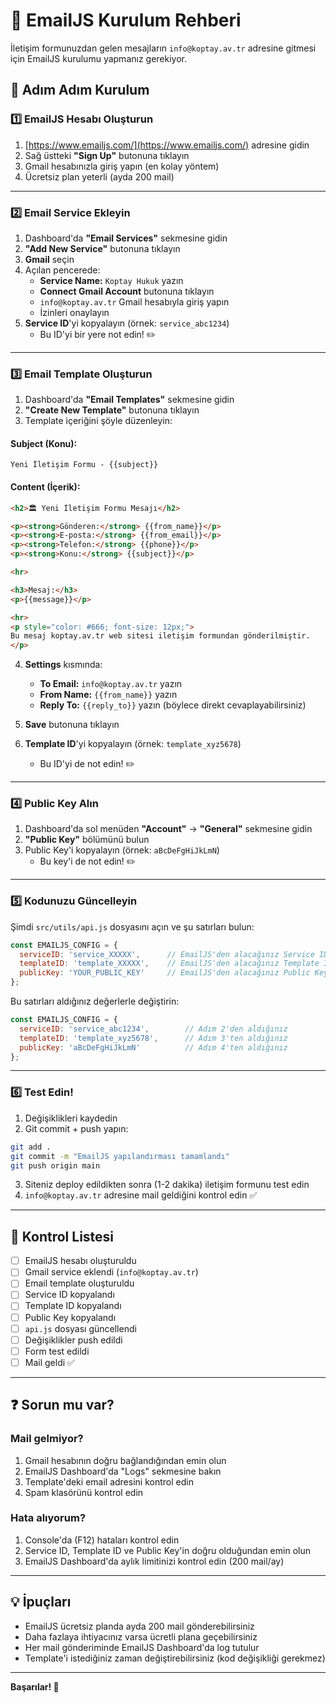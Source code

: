 # 📧 EmailJS Kurulum Rehberi

İletişim formunuzdan gelen mesajların `info@koptay.av.tr` adresine gitmesi için EmailJS kurulumu yapmanız gerekiyor.

## 🚀 Adım Adım Kurulum

### 1️⃣ EmailJS Hesabı Oluşturun
1. [https://www.emailjs.com/](https://www.emailjs.com/) adresine gidin
2. Sağ üstteki **"Sign Up"** butonuna tıklayın
3. Gmail hesabınızla giriş yapın (en kolay yöntem)
4. Ücretsiz plan yeterli (ayda 200 mail)

---

### 2️⃣ Email Service Ekleyin
1. Dashboard'da **"Email Services"** sekmesine gidin
2. **"Add New Service"** butonuna tıklayın
3. **Gmail** seçin
4. Açılan pencerede:
   - **Service Name:** `Koptay Hukuk` yazın
   - **Connect Gmail Account** butonuna tıklayın
   - `info@koptay.av.tr` Gmail hesabıyla giriş yapın
   - İzinleri onaylayın
5. **Service ID**'yi kopyalayın (örnek: `service_abc1234`)
   - Bu ID'yi bir yere not edin! ✏️

---

### 3️⃣ Email Template Oluşturun
1. Dashboard'da **"Email Templates"** sekmesine gidin
2. **"Create New Template"** butonuna tıklayın
3. Template içeriğini şöyle düzenleyin:

#### Subject (Konu):
```
Yeni İletişim Formu - {{subject}}
```

#### Content (İçerik):
```html
<h2>🏛️ Yeni İletişim Formu Mesajı</h2>

<p><strong>Gönderen:</strong> {{from_name}}</p>
<p><strong>E-posta:</strong> {{from_email}}</p>
<p><strong>Telefon:</strong> {{phone}}</p>
<p><strong>Konu:</strong> {{subject}}</p>

<hr>

<h3>Mesaj:</h3>
<p>{{message}}</p>

<hr>
<p style="color: #666; font-size: 12px;">
Bu mesaj koptay.av.tr web sitesi iletişim formundan gönderilmiştir.
</p>
```

4. **Settings** kısmında:
   - **To Email:** `info@koptay.av.tr` yazın
   - **From Name:** `{{from_name}}` yazın
   - **Reply To:** `{{reply_to}}` yazın (böylece direkt cevaplayabilirsiniz)

5. **Save** butonuna tıklayın
6. **Template ID**'yi kopyalayın (örnek: `template_xyz5678`)
   - Bu ID'yi de not edin! ✏️

---

### 4️⃣ Public Key Alın
1. Dashboard'da sol menüden **"Account"** → **"General"** sekmesine gidin
2. **"Public Key"** bölümünü bulun
3. Public Key'i kopyalayın (örnek: `aBcDeFgHiJkLmN`)
   - Bu key'i de not edin! ✏️

---

### 5️⃣ Kodunuzu Güncelleyin

Şimdi `src/utils/api.js` dosyasını açın ve şu satırları bulun:

```javascript
const EMAILJS_CONFIG = {
  serviceID: 'service_XXXXX',      // EmailJS'den alacağınız Service ID
  templateID: 'template_XXXXX',    // EmailJS'den alacağınız Template ID
  publicKey: 'YOUR_PUBLIC_KEY'     // EmailJS'den alacağınız Public Key
};
```

Bu satırları aldığınız değerlerle değiştirin:

```javascript
const EMAILJS_CONFIG = {
  serviceID: 'service_abc1234',        // Adım 2'den aldığınız
  templateID: 'template_xyz5678',      // Adım 3'ten aldığınız
  publicKey: 'aBcDeFgHiJkLmN'          // Adım 4'ten aldığınız
};
```

---

### 6️⃣ Test Edin!

1. Değişiklikleri kaydedin
2. Git commit + push yapın:
```bash
git add .
git commit -m "EmailJS yapılandırması tamamlandı"
git push origin main
```

3. Siteniz deploy edildikten sonra (1-2 dakika) iletişim formunu test edin
4. `info@koptay.av.tr` adresine mail geldiğini kontrol edin ✅

---

## 🎯 Kontrol Listesi

- [ ] EmailJS hesabı oluşturuldu
- [ ] Gmail service eklendi (`info@koptay.av.tr`)
- [ ] Email template oluşturuldu
- [ ] Service ID kopyalandı
- [ ] Template ID kopyalandı
- [ ] Public Key kopyalandı
- [ ] `api.js` dosyası güncellendi
- [ ] Değişiklikler push edildi
- [ ] Form test edildi
- [ ] Mail geldi ✅

---

## ❓ Sorun mu var?

### Mail gelmiyor?
1. Gmail hesabının doğru bağlandığından emin olun
2. EmailJS Dashboard'da "Logs" sekmesine bakın
3. Template'deki email adresini kontrol edin
4. Spam klasörünü kontrol edin

### Hata alıyorum?
1. Console'da (F12) hataları kontrol edin
2. Service ID, Template ID ve Public Key'in doğru olduğundan emin olun
3. EmailJS Dashboard'da aylık limitinizi kontrol edin (200 mail/ay)

---

## 💡 İpuçları

- EmailJS ücretsiz planda ayda 200 mail gönderebilirsiniz
- Daha fazlaya ihtiyacınız varsa ücretli plana geçebilirsiniz
- Her mail gönderiminde EmailJS Dashboard'da log tutulur
- Template'i istediğiniz zaman değiştirebilirsiniz (kod değişikliği gerekmez)

---

**Başarılar! 🎉**
